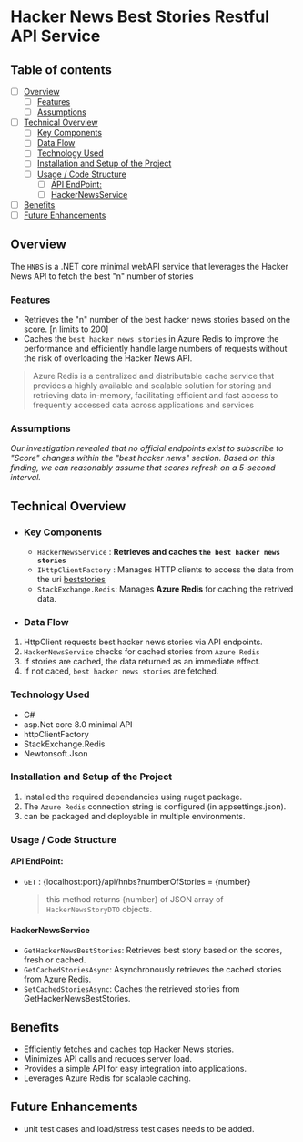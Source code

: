 # Hacker News Best Stories Restful API Service
## Table of contents
- [ ] [Overview](#Overview)
  - [ ] [Features](#Features)
  - [ ] [Assumptions](#Assumptions)
- [ ] [Technical Overview](#Technical-Overview)
  - [ ] [Key Components](#Key-Components)
  - [ ] [Data Flow](#Data-Flow)
  - [ ] [Technology Used](#Technology-used)
  - [ ] [Installation and Setup of the Project](#Installation-and-Setup-of-the-project)
  - [ ] [Usage / Code Structure](#Usage-/-Code-Structure)
    - [ ] [API EndPoint:](#API-EndPoint:)
    - [ ] [HackerNewsService](#HackerNewsService)
- [ ] [Benefits](#Benefits)
- [ ] [Future Enhancements](#Future-Enhancements)
## 
## Overview
 The `HNBS` is a .NET core minimal webAPI service that leverages the Hacker News API to fetch the best "n" number of stories
### Features
 - Retrieves the "n" number of the best hacker news stories based on the score. [n limits to 200]
 - Caches the `best hacker news stories` in Azure Redis  to improve the performance and efficiently handle large numbers of requests
without the risk of overloading the Hacker News API.

> Azure Redis is a centralized and distributable cache service that provides a highly available and scalable solution for storing and retrieving data in-memory, facilitating efficient and fast access to frequently accessed data across applications and services
### Assumptions
*Our investigation revealed that no official endpoints exist to subscribe to "Score" changes within the "best hacker news" section. Based on this finding, we can reasonably assume that scores refresh on a 5-second interval.*
## Technical Overview
 - ### **Key Components**
	-  `HackerNewsService` : **Retrieves and caches `the best hacker news stories`**
	- `IHttpClientFactory` : Manages HTTP clients to access the data from the uri [beststories](https://hacker-news.firebaseio.com/v0/beststories.json)
	- `StackExchange.Redis`: Manages **Azure Redis** for caching the retrived data.
- ### **Data Flow**
1. HttpClient requests best hacker news stories via API endpoints.
1. `HackerNewsService` checks for cached stories from `Azure Redis`
1. If stories are cached, the data returned as an immediate effect.
1. If not caced, `best hacker news stories` are fetched.  

### **Technology Used**
- C#
- asp.Net core 8.0 minimal API
- httpClientFactory
- StackExchange.Redis
- Newtonsoft.Json
### Installation and Setup of the Project
1. Installed the required dependancies using nuget package.
1. The `Azure Redis` connection string is configured (in appsettings.json).
1. can be packaged and deployable in multiple environments.

### Usage / Code Structure
 #### API EndPoint:
  - ``GET`` : {localhost:port}/api/hnbs?numberOfStories = \{number}
	 > this method returns \{number} of JSON array of `HackerNewsStoryDTO` objects.
#### HackerNewsService
   -  `GetHackerNewsBestStories`: Retrieves best story based on the scores, fresh or cached.
   -  `GetCachedStoriesAsync`: Asynchronously retrieves the cached stories from Azure Redis. 
   -  `SetCachedStoriesAsync`: Caches the retrieved  stories from GetHackerNewsBestStories.
## Benefits

-  Efficiently fetches and caches top Hacker News stories.
-  Minimizes API calls and reduces server load.
-  Provides a simple API for easy integration into applications.
-  Leverages Azure Redis for scalable caching.

## Future Enhancements
- unit test cases and load/stress test cases needs to be added. 
